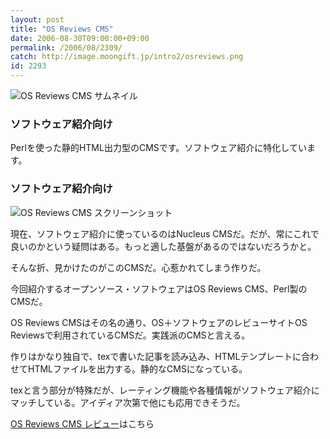 ```yaml
---
layout: post
title: "OS Reviews CMS"
date: 2006-08-30T09:00:00+09:00
permalink: /2006/08/2309/
catch: http://image.moongift.jp/intro2/osreviews.png
id: 2293
---
```

 ![OS Reviews CMS サムネイル](http://image.moongift.jp/intro2/osreviews.t.png "OS Reviews CMS サムネイル")
  

### ソフトウェア紹介向け
  
Perlを使った静的HTML出力型のCMSです。ソフトウェア紹介に特化しています。  
<!--more-->  

### ソフトウェア紹介向け
  

![OS Reviews CMS スクリーンショット](http://image.moongift.jp/intro2/osreviews.png "OS Reviews CMS スクリーンショット")

  

現在、ソフトウェア紹介に使っているのはNucleus CMSだ。だが、常にこれで良いのかという疑問はある。もっと適した基盤があるのではないだろうかと。

  

そんな折、見かけたのがこのCMSだ。心惹かれてしまう作りだ。

  

今回紹介するオープンソース・ソフトウェアはOS Reviews CMS、Perl製のCMSだ。

  

OS Reviews CMSはその名の通り、OS＋ソフトウェアのレビューサイトOS Reviewsで利用されているCMSだ。実践派のCMSと言える。

  

作りはかなり独自で、texで書いた記事を読み込み、HTMLテンプレートに合わせてHTMLファイルを出力する。静的なCMSになっている。

  

texと言う部分が特殊だが、レーティング機能や各種情報がソフトウェア紹介にマッチしている。アイディア次第で他にも応用できそうだ。

  

[OS Reviews CMS レビュー](http://oss.moongift.jp/review/i-2318.html)はこちら

